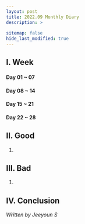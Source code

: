 ```yaml
---
layout: post
title: 2022.09 Monthly Diary
description: >
  
sitemap: false
hide_last_modified: true
---
```


## I. Week
#### Day 01 ~ 07
#### Day 08 ~ 14
#### Day 15 ~ 21
#### Day 22 ~ 28

## II. Good
1. 

## III. Bad
1. 

## IV. Conclusion

_Written by Jeeyoun S_
